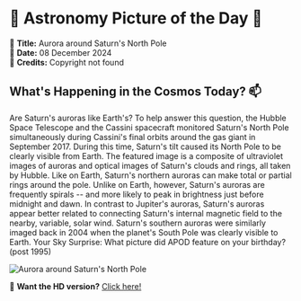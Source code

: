 # 🌌 **Astronomy Picture of the Day** 🌌

🔭 **Title:** Aurora around Saturn's North Pole  
📅 **Date:** 08 December 2024  
📸 **Credits:** Copyright not found  

## **What's Happening in the Cosmos Today?** 📫

Are Saturn's auroras like Earth's?  To help answer this question, the Hubble Space Telescope and the Cassini spacecraft monitored Saturn's North Pole simultaneously during Cassini's final orbits around the gas giant in September 2017.  During this time, Saturn's tilt caused its North Pole to be clearly visible from Earth. The featured image is a composite of ultraviolet images of auroras and optical images of Saturn's clouds and rings, all taken by Hubble.  Like on Earth, Saturn's northern auroras can make total or partial rings around the pole. Unlike on Earth, however, Saturn's auroras are frequently spirals -- and more likely to peak in brightness just before midnight and dawn.  In contrast to Jupiter's auroras, Saturn's auroras appear better related to connecting Saturn's internal magnetic field to the nearby, variable, solar wind.  Saturn's southern auroras were similarly imaged back in 2004 when the planet's South Pole was clearly visible to Earth.    Your Sky Surprise: What picture did APOD feature on your birthday? (post 1995)


![Aurora around Saturn's North Pole](https://apod.nasa.gov/apod/image/2412/SaturnAurora_Hubble_960.jpg)

🌠 **Want the HD version?** [Click here!](https://apod.nasa.gov/apod/image/2412/SaturnAurora_Hubble_2215.jpg)
